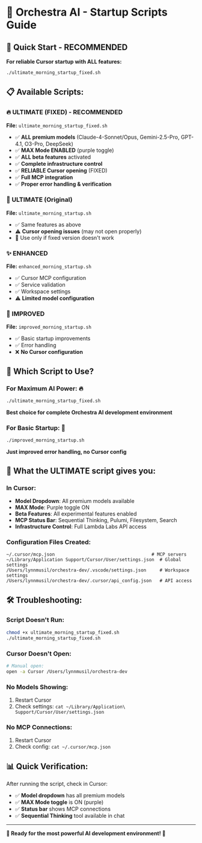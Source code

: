 # 🌅 Orchestra AI - Startup Scripts Guide

## 🎯 **Quick Start - RECOMMENDED**

**For reliable Cursor startup with ALL features:**
```bash
./ultimate_morning_startup_fixed.sh
```

## 📋 **Available Scripts:**

### **🔥 ULTIMATE (FIXED) - RECOMMENDED**
**File:** `ultimate_morning_startup_fixed.sh`
- ✅ **ALL premium models** (Claude-4-Sonnet/Opus, Gemini-2.5-Pro, GPT-4.1, O3-Pro, DeepSeek)
- ✅ **MAX Mode ENABLED** (purple toggle)
- ✅ **ALL beta features** activated
- ✅ **Complete infrastructure control**
- ✅ **RELIABLE Cursor opening** (FIXED)
- ✅ **Full MCP integration**
- ✅ **Proper error handling & verification**

### **🚀 ULTIMATE (Original)**
**File:** `ultimate_morning_startup.sh`
- ✅ Same features as above
- ⚠️ **Cursor opening issues** (may not open properly)
- 📝 Use only if fixed version doesn't work

### **✨ ENHANCED**
**File:** `enhanced_morning_startup.sh`
- ✅ Cursor MCP configuration
- ✅ Service validation
- ✅ Workspace settings
- ⚠️ **Limited model configuration**

### **🔧 IMPROVED**
**File:** `improved_morning_startup.sh`
- ✅ Basic startup improvements
- ✅ Error handling
- ❌ **No Cursor configuration**

## 🎯 **Which Script to Use?**

### **For Maximum AI Power:** 🔥
```bash
./ultimate_morning_startup_fixed.sh
```
**Best choice for complete Orchestra AI development environment**

### **For Basic Startup:** 🔧
```bash
./improved_morning_startup.sh
```
**Just improved error handling, no Cursor config**

## 🚀 **What the ULTIMATE script gives you:**

### **In Cursor:**
- **Model Dropdown**: All premium models available
- **MAX Mode**: Purple toggle ON
- **Beta Features**: All experimental features enabled
- **MCP Status Bar**: Sequential Thinking, Pulumi, Filesystem, Search
- **Infrastructure Control**: Full Lambda Labs API access

### **Configuration Files Created:**
```
~/.cursor/mcp.json                                    # MCP servers
~/Library/Application Support/Cursor/User/settings.json  # Global settings
/Users/lynnmusil/orchestra-dev/.vscode/settings.json     # Workspace settings
/Users/lynnmusil/orchestra-dev/.cursor/api_config.json   # API access
```

## 🛠️ **Troubleshooting:**

### **Script Doesn't Run:**
```bash
chmod +x ultimate_morning_startup_fixed.sh
./ultimate_morning_startup_fixed.sh
```

### **Cursor Doesn't Open:**
```bash
# Manual open:
open -a Cursor /Users/lynnmusil/orchestra-dev
```

### **No Models Showing:**
1. Restart Cursor
2. Check settings: `cat ~/Library/Application\ Support/Cursor/User/settings.json`

### **No MCP Connections:**
1. Restart Cursor
2. Check config: `cat ~/.cursor/mcp.json`

## 📊 **Quick Verification:**

After running the script, check in Cursor:
- ✅ **Model dropdown** has all premium models
- ✅ **MAX Mode toggle** is ON (purple)
- ✅ **Status bar** shows MCP connections
- ✅ **Sequential Thinking** tool available in chat

---

**🎉 Ready for the most powerful AI development environment! 🚀** 